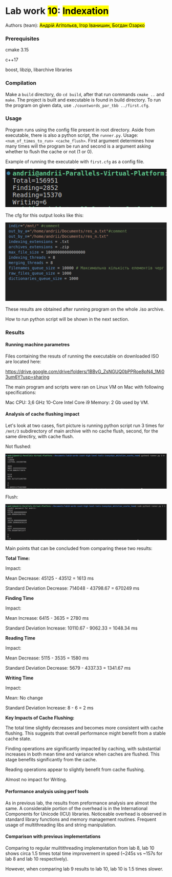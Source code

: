 # Lab work <mark>10</mark>: <mark>Indexation</mark>
Authors (team): <mark>Андрій Агітольєв, Ігор Іванишин, Богдан Озарко</mark><br>

### Prerequisites

cmake 3.15

c++17

boost, libzip, libarchive libraries

### Compilation

Make a ```build``` directory, do ```cd build```, after that run commands ```cmake ..``` and ```make```. The project is built and executable is found in build directory. To run the program on given data, use ```./countwords_par_tbb ../first.cfg```.

### Usage

Program runs using the config file present in root directory.
Aside from executable, there is also a python script, the ```runner.py```. Usage: ```<num_of_times_to_run> <cache_flush>```. First argument determines how many times will the program be run and second is a argument asking whether to flush the cache or not (1 or 0).

Example of running the executable with ```first.cfg``` as a config file.

<img src="images/regular.png">

The cfg for this output looks like this:

<img src="images/config.png">

These results are obtained after running program on the whole .iso archive.

How to run python script will be shown in the next section.

### Results

#### Running machine parametres

Files containing the resuts of running the executable on downloaded ISO are located here:

https://drive.google.com/drive/folders/1BBvG_ZsNGUQ0bPPRoe8pN4_1Mi03um6Y?usp=sharing

The main program and scripts were ran on Linux VM on Mac with following specifications:

Mac CPU: 3,6 GHz 10-Core Intel Core i9 Memory: 2 Gb used by VM.

#### Analysis of cache flushing impact

Let's look at two cases, fisrt picture is running  python script run 3 times for ```/mnt/3``` subdirectory of main archive with no cache flush, second, for the same directiry, with cache flush.

Not flushed:

<img src="images/noflush.png">

Flush:

<img src="images/flush.png">

Main points that can be concluded from comparing these two results:

**Total Time:**

Impact:

Mean Decrease: 45125 - 43512 = 1613 ms

Standard Deviation Decrease: 714048 - 43798.67 = 670249 ms

**Finding Time**

Impact:

Mean Increase: 6415 - 3635 = 2780 ms

Standard Deviation Increase: 10110.67 - 9062.33 = 1048.34 ms

**Reading Time**

Impact:

Mean Decrease: 5115 - 3535 = 1580 ms

Standard Deviation Decrease: 5679 - 4337.33 = 1341.67 ms

**Writing Time**

Impact:

Mean: No change

Standard Deviation Increase: 8 - 6 = 2 ms

**Key Impacts of Cache Flushing:**

The total time slightly decreases and becomes more consistent with cache flushing. This suggests that overall performance might benefit from a stable cache state.

Finding operations are significantly impacted by caching, with substantial increases in both mean time and variance when caches are flushed. This stage benefits significantly from the cache.

Reading operations appear to slightly benefit from cache flushing.

Almost no impact for Writing.

#### Performance analysis using perf tools

As in previous lab, the results from preformance analysis are almost the same. A considerable portion of the overhead is in the International Components for Unicode (ICU) libraries. Noticeable overhead is observed in standard library functions and memory management routines. Frequent usage of multithreading libs and string manipulation.

#### Comparison with previous implementations

Comparing to regular muiltithreading implementation from lab 8, lab 10 shows circa 1.5 times total time improvement in speed (~245s vs ~157s for lab 8 and lab 10 respectively).

However, when comparing lab 9 results to lab 10, lab 10 is 1.5 times slower.
